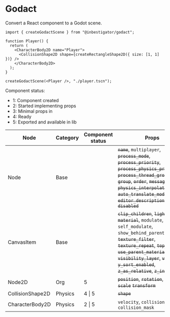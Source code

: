 # Godact

Convert a React component to a Godot scene.

```tsx
import { createGodactScene } from "@inbestigator/godact";

function Player() {
  return (
    <CharacterBody2D name="Player">
      <CollisionShape2D shape={createRectangleShape2D({ size: [1, 1] })} />
    </CharacterBody2D>
  );
}

createGodactScene(<Player />, "./player.tscn");
```

Component status:

- 1: Component created
- 2: Started implementing props
- 3: Minimal props in
- 4: Ready
- 5: Exported and available in lib

| Node             | Category | Component status | Props                                                                                                                                                                                                                                                                                             |
| ---------------- | -------- | ---------------- | ------------------------------------------------------------------------------------------------------------------------------------------------------------------------------------------------------------------------------------------------------------------------------------------------- |
| Node             | Base     |                  | ~~`name`~~, `multiplayer`, ~~`process_mode`~~, ~~`process_priority`~~, ~~`process_physics_priority`~~, ~~`process_thread_group`~~, ~~`group`~~, ~~`order`~~, ~~`messages`~~, ~~`physics_interpolation_mode`~~, ~~`auto_translate_mode`~~, ~~`editor_description`~~, ~~`disabled`~~                |
| CanvasItem       | Base     |                  | ~~`clip_children`~~, ~~`light_mask`~~, ~~`material`~~, `modulate`, `self_modulate`, `show_behind_parent`, ~~`texture_filter`~~, ~~`texture_repeat`~~, ~~`top_level`~~, ~~`use_parent_material`~~, ~~`visibility_layer`~~, ~~`visible`~~, ~~`y_sort_enabled`~~, ~~`z_as_relative`~~, ~~`z_index`~~ |
| Node2D           | Org      | 5                | ~~`position`~~, ~~`rotation`~~, ~~`skew`~~, ~~`scale`~~ ~~`transform`~~                                                                                                                                                                                                                           |
| CollisionShape2D | Physics  | 4 \| 5           | ~~`shape`~~                                                                                                                                                                                                                                                                                       |
| CharacterBody2D  | Physics  | 2 \| 5           | `velocity`, `collision_layer`, `collision_mask`                                                                                                                                                                                                                                                   |
